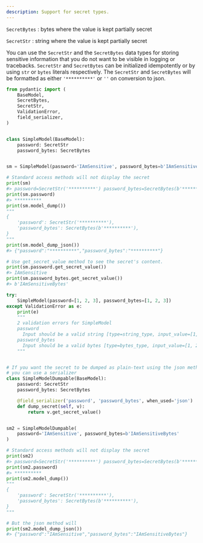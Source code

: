 ```yaml
---
description: Support for secret types.
---
```


`SecretBytes`
: bytes where the value is kept partially secret

`SecretStr`
: string where the value is kept partially secret

You can use the `SecretStr` and the `SecretBytes` data types for storing sensitive information
that you do not want to be visible in logging or tracebacks.
`SecretStr` and `SecretBytes` can be initialized idempotently or by using `str` or `bytes` literals respectively.
The `SecretStr` and `SecretBytes` will be formatted as either `'**********'` or `''` on conversion to json.

```py
from pydantic import (
    BaseModel,
    SecretBytes,
    SecretStr,
    ValidationError,
    field_serializer,
)


class SimpleModel(BaseModel):
    password: SecretStr
    password_bytes: SecretBytes


sm = SimpleModel(password='IAmSensitive', password_bytes=b'IAmSensitiveBytes')

# Standard access methods will not display the secret
print(sm)
#> password=SecretStr('**********') password_bytes=SecretBytes(b'**********')
print(sm.password)
#> **********
print(sm.model_dump())
"""
{
    'password': SecretStr('**********'),
    'password_bytes': SecretBytes(b'**********'),
}
"""
print(sm.model_dump_json())
#> {"password":"**********","password_bytes":"**********"}

# Use get_secret_value method to see the secret's content.
print(sm.password.get_secret_value())
#> IAmSensitive
print(sm.password_bytes.get_secret_value())
#> b'IAmSensitiveBytes'

try:
    SimpleModel(password=[1, 2, 3], password_bytes=[1, 2, 3])
except ValidationError as e:
    print(e)
    """
    2 validation errors for SimpleModel
    password
      Input should be a valid string [type=string_type, input_value=[1, 2, 3], input_type=list]
    password_bytes
      Input should be a valid bytes [type=bytes_type, input_value=[1, 2, 3], input_type=list]
    """


# If you want the secret to be dumped as plain-text using the json method,
# you can use a serializer
class SimpleModelDumpable(BaseModel):
    password: SecretStr
    password_bytes: SecretBytes

    @field_serializer('password', 'password_bytes', when_used='json')
    def dump_secret(self, v):
        return v.get_secret_value()


sm2 = SimpleModelDumpable(
    password='IAmSensitive', password_bytes=b'IAmSensitiveBytes'
)

# Standard access methods will not display the secret
print(sm2)
#> password=SecretStr('**********') password_bytes=SecretBytes(b'**********')
print(sm2.password)
#> **********
print(sm2.model_dump())
"""
{
    'password': SecretStr('**********'),
    'password_bytes': SecretBytes(b'**********'),
}
"""

# But the json method will
print(sm2.model_dump_json())
#> {"password":"IAmSensitive","password_bytes":"IAmSensitiveBytes"}
```
